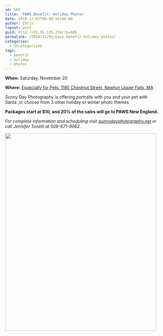 ```yaml
---
id: 666
title: 'PAWS Benefit: Holiday Photos'
date: 2010-11-01T08:00:55+00:00
author: Chris
layout: post
guid: http://45.55.135.234/?p=666
permalink: /2010/11/01/paws-benefit-holiday-photos/
categories:
  - Uncategorized
tags:
  - benefit
  - holiday
  - photos
---
```

**When:** Saturday, November 20
  
**Where:** [Especially for Pets, 1185 Chestnut Street, Newton Upper Falls, MA](http://maps.google.com/maps?f=q&source=s_q&hl=en&geocode=&q=Especially+For+Pets,+Newton,+MA&sll=37.0625,-95.677068&sspn=36.726391,90.263672&ie=UTF8&hq=Especially+For+Pets,&hnear=Newton,+Middlesex,+Massachusetts&ll=42.315401,-71.222649&spn=0.067022,0.176296&z=13&iwloc=A)

Sunny Day Photography is offering portraits with you and your pet with Santa ,or choose from 3 other holiday or winter photo themes.

**Packages start at $10, and 20% of the sales will go to PAWS New England.**

_For complete information and scheduling visit [sunnydayphotography.net](http://www.sunnydayphotography.net) or call Jennifer Tonelli at 508-671-9062._

<img src="https://pawsnewengland.com/wp-content/uploads/2010/10/Screen-shot-2010-10-27-at-9.49.24-PM.png" alt="" title="Screen shot 2010-10-27 at 9.49.24 PM" width="497" height="647" class="aligncenter size-full wp-image-667" />
